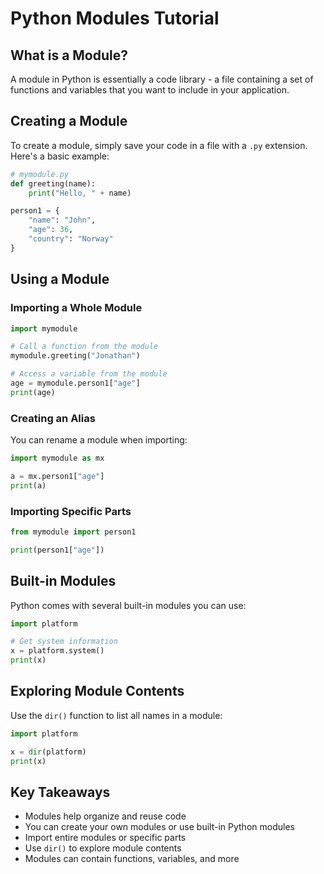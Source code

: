 # Python Modules Tutorial

## What is a Module?

A module in Python is essentially a code library - a file containing a set of functions and variables that you want to include in your application.

## Creating a Module

To create a module, simply save your code in a file with a `.py` extension. Here's a basic example:

```python
# mymodule.py
def greeting(name):
    print("Hello, " + name)

person1 = {
    "name": "John",
    "age": 36,
    "country": "Norway"
}
```

## Using a Module

### Importing a Whole Module

```python
import mymodule

# Call a function from the module
mymodule.greeting("Jonathan")

# Access a variable from the module
age = mymodule.person1["age"]
print(age)
```

### Creating an Alias

You can rename a module when importing:

```python
import mymodule as mx

a = mx.person1["age"]
print(a)
```

### Importing Specific Parts

```python
from mymodule import person1

print(person1["age"])
```

## Built-in Modules

Python comes with several built-in modules you can use:

```python
import platform

# Get system information
x = platform.system()
print(x)
```

## Exploring Module Contents

Use the `dir()` function to list all names in a module:

```python
import platform

x = dir(platform)
print(x)
```

## Key Takeaways

- Modules help organize and reuse code
- You can create your own modules or use built-in Python modules
- Import entire modules or specific parts
- Use `dir()` to explore module contents
- Modules can contain functions, variables, and more